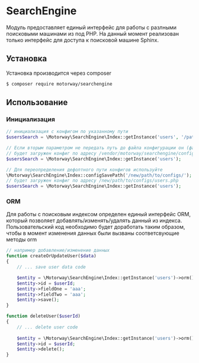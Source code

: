 # SearchEngine
Модуль предоставляет единый интерфейс для работы с разлными поисковыми машинами из под PHP.
На данный момент реализован только интерфейс для доступа к поисковой машине Sphinx.

## Установка
Установка производится через composer

``` bash
$ composer require motorway/searchengine
```

## Использование
### Инициализация
``` php
// инициализация с конфигом по указанному пути
$usersSearch = \Motorway\SearchEngine\Index::getInstance('users', '/path/to/users-config.php');

// Если вторым параметром не передать путь до файла конфигурации он (файл конфига) будет искаться по дефолтному пути
// будет загружен конфиг по адресу /vendor/motorway/searchengine/config/users.php
$usersSearch = \Motorway\SearchEngine\Index::getInstance('users');

// Для переопределения дефолтного пути конфигов используйте
\Motorway\SearchEngine\Index::configSavePath('/new/path/to/configs/');
// будет загружен конфиг по адресу /new/path/to/configs/users.php
$usersSearch = \Motorway\SearchEngine\Index::getInstance('users');
```

### ORM
Для работы с поисковым индексом определен единый интерфейс ORM, который позволяет добавлять/изменять/удалять данный из индекса. 
Пользовательский код необходимо будет доработать таким образом, чтобы в момент изменения данных были вызваны соответсвующие методы orm

``` php
// например добавление/изменение данных
function createOrUpdateUser($data)
{
	// ... save user data code

	$entity = \Motorway\SearchEngine\Index::getInstance('users')->orm()->entity();
	$entity->id = $userId;
	$entity->fieldOne = 'aaa';
	$entity->fieldTwo = 'aaa';
	$entity->save();
}

function deleteUser($userId)
{
	// ... delete user code
	
	$entity = \Motorway\SearchEngine\Index::getInstance('users')->orm()->entity();
	$entity->id = $userId;
	$entity->delete();
}

```